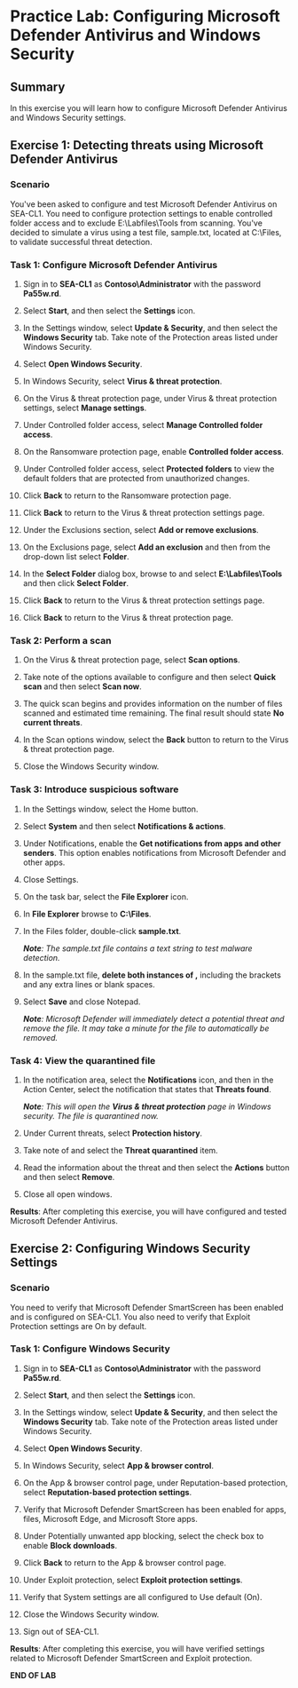 # Practice Lab: Configuring Microsoft Defender Antivirus and Windows Security

## Summary

In this exercise you will learn how to configure Microsoft Defender Antivirus and Windows Security settings.

## Exercise 1: Detecting threats using Microsoft Defender Antivirus

### Scenario

You've been asked to configure and test Microsoft Defender Antivirus on SEA-CL1. You need to configure protection settings to enable controlled folder access and to exclude E:\\Labfiles\\Tools from scanning. You've decided to simulate a virus using a test file, sample.txt, located at C:\Files, to validate successful threat detection.  

### Task 1: Configure Microsoft Defender Antivirus

1. Sign in to **SEA-CL1** as **Contoso\\Administrator** with the password **Pa55w.rd**.

2. Select **Start**, and then select the **Settings** icon.

3. In the Settings window, select **Update & Security**, and then select the **Windows Security** tab. Take note of the Protection areas listed under Windows Security.

4. Select **Open Windows Security**.

5. In Windows Security, select **Virus & threat protection**.

6. On the Virus & threat protection page, under Virus & threat protection settings, select **Manage settings**.

7. Under Controlled folder access, select **Manage Controlled folder access**.

8. On the Ransomware protection page, enable **Controlled folder access**.

9. Under Controlled folder access, select **Protected folders** to view the default folders that are protected from unauthorized changes.

10. Click **Back** to return to the Ransomware protection page.

11. Click **Back** to return to the Virus & threat protection settings page.

12. Under the Exclusions section, select **Add or remove exclusions**.

13. On the Exclusions page, select **Add an exclusion** and then from the drop-down list select **Folder**.

14. In the **Select Folder** dialog box, browse to and select **E:\\Labfiles\\Tools** and then click **Select Folder**.

15. Click **Back** to return to the Virus & threat protection settings page.

16. Click **Back** to return to the Virus & threat protection page.

### Task 2: Perform a scan

1. On the Virus & threat protection page, select **Scan options**.

2. Take note of the options available to configure and then select **Quick scan** and then select **Scan now**.

3. The quick scan begins and provides information on the number of files scanned and estimated time remaining. The final result should state **No current threats**.

4. In the Scan options window, select the **Back** button to return to the Virus & threat protection page.

5. Close the Windows Security window.

### Task 3: Introduce suspicious software

1. In the Settings window, select the Home button.

2. Select **System** and then select **Notifications & actions**.

3. Under Notifications, enable the **Get notifications from apps and other senders**. This option enables notifications from Microsoft Defender and other apps.

4. Close Settings.

5. On the task bar, select the **File Explorer** icon.

6. In **File Explorer** browse to **C:\\Files**.

7. In the Files folder, double-click **sample.txt**.  

   _**Note**: The sample.txt file contains a text string to test malware detection._

8. In the sample.txt file, **delete both instances of <remove>,** including the brackets and any extra lines or blank spaces.

9. Select **Save** and close Notepad.

   _**Note**: Microsoft Defender will immediately detect a potential threat and remove the file. It may take a minute for the file to automatically be removed._

### Task 4: View the quarantined file ###

1. In the notification area, select the **Notifications** icon, and then in the Action Center, select the notification that states that **Threats found**.

   _**Note**: This will open the **Virus & threat protection** page in Windows security. The file is quarantined now._

2. Under Current threats, select **Protection history**.

3. Take note of and select the **Threat quarantined** item.

4. Read the information about the threat and then select the **Actions** button and then select **Remove**.

5. Close all open windows.

**Results**: After completing this exercise, you will have configured and tested Microsoft Defender Antivirus.

## Exercise 2: Configuring Windows Security Settings

### Scenario

You need to verify that Microsoft Defender SmartScreen has been enabled and is configured on SEA-CL1. You also need to verify that Exploit Protection settings are On by default.

### Task 1: Configure Windows Security

1. Sign in to **SEA-CL1** as **Contoso\\Administrator** with the password **Pa55w.rd**.

2. Select **Start**, and then select the **Settings** icon.

3. In the Settings window, select **Update & Security**, and then select the **Windows Security** tab. Take note of the Protection areas listed under Windows Security.

4. Select **Open Windows Security**.

5. In Windows Security, select **App & browser control**.

6. On the App & browser control page, under Reputation-based protection, select **Reputation-based protection settings**.

7. Verify that Microsoft Defender SmartScreen has been enabled for apps, files, Microsoft Edge, and Microsoft Store apps.

8. Under Potentially unwanted app blocking, select the check box to enable **Block downloads**.

9. Click **Back** to return to the App & browser control page.

10. Under Exploit protection, select **Exploit protection settings**.

11. Verify that System settings are all configured to Use default (On).

12. Close the Windows Security window.

13. Sign out of SEA-CL1.

**Results**: After completing this exercise, you will have verified settings related to Microsoft Defender SmartScreen and Exploit protection.

**END OF LAB**
